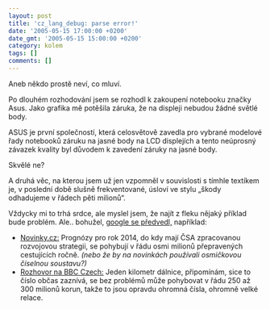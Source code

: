 ```yaml
---
layout: post
title: 'cz_lang_debug: parse error!'
date: '2005-05-15 17:00:00 +0200'
date_gmt: '2005-05-15 15:00:00 +0200'
category: kolem
tags: []
comments: []
---
```

<p>Aneb někdo prostě neví, co mluví.</p>
<p>Po dlouhém rozhodování jsem se rozhodl k zakoupení notebooku značky Asus.
Jako grafika mě potěšila záruka, že na displeji nebudou žádné světlé body.</p>
<p class="odsazeny">ASUS je první společností, která celosvětově zavedla pro vybrané modelové řady
notebooků záruku na jasné body na LCD displejích a tento neúprosný závazek kvality
byl důvodem k zavedení záruky na jasné body.</p>
<p>Skvělé ne?</p>
<p>A druhá věc, na kterou jsem už jen vzpomněl v souvislosti s tímhle textíkem
je, v poslední době slušně frekventované, úsloví ve stylu &bdquo;škody odhadujeme
v řádech pěti milionů&ldquo;.</p>
<p>Vždycky mi to trhá srdce, ale myslel jsem, že najít z fleku nějaký příklad
bude problém. Ale.. bohužel,
<a href="http://www.google.com/search?q=v+%C5%99%C3%A1du+osmi+milion%C5%AF&sourceid=opera&num=25&ie=utf-8&oe=utf-8">google
se předvedl,</a> například:</p>
<ul>
<li><a href="http://www.novinky.cz/03/32/14.html">Novinky.cz:</a> Prognózy pro rok 2014, do kdy mají
ČSA zpracovanou rozvojovou strategii, se pohybují v řádu osmi milionů přepravených cestujících ročně.
<em>(nebo že by na novinkách používali osmičkovou číselnou soustavu?)</em></li>
<li><a href="http://www.bbc.co.uk/czech/interview/020830_svagr.shtml">Rozhovor na BBC Czech:</a>
Jeden kilometr dálnice, připomínám, sice to číslo občas zaznívá,
se bez problémů může pohybovat v řádu 250 až 300 milionů korun, takže to
jsou opravdu ohromná čísla, ohromně velké relace.</li>
</ul>
